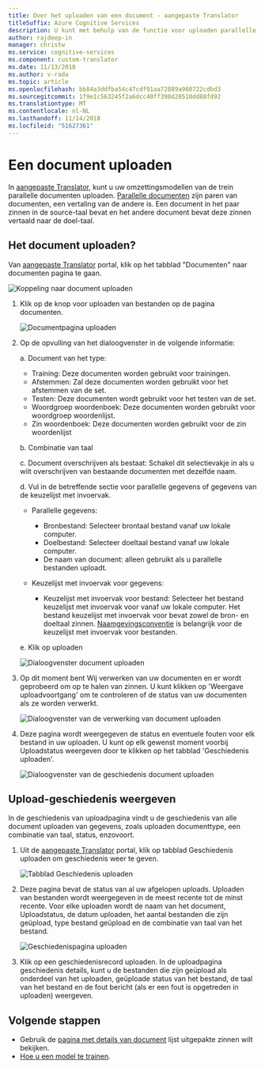 ```yaml
---
title: Over het uploaden van een document - aangepaste Translator
titleSuffix: Azure Cognitive Services
description: U kunt met behulp van de functie voor uploaden parallelle document uploaden voor uw trainingen. Parallelle documenten bestaan uit paren van documenten is, de vertaling van de andere. Een document in het paar zinnen in de source-taal bevat en het andere document bevat deze zinnen vertaald naar de doel-taal.
author: rajdeep-in
manager: christw
ms.service: cognitive-services
ms.component: custom-translator
ms.date: 11/13/2018
ms.author: v-rada
ms.topic: article
ms.openlocfilehash: bb84a3ddfba54c47cdf91aa72889a960722cdbd3
ms.sourcegitcommit: 1f9e1c563245f2a6dcc40ff398d20510dd88fd92
ms.translationtype: MT
ms.contentlocale: nl-NL
ms.lasthandoff: 11/14/2018
ms.locfileid: "51627361"
---
```

# <a name="upload-a-document"></a>Een document uploaden

In [aangepaste Translator](https://portal.customtranslator.azure.ai), kunt u uw omzettingsmodellen van de trein parallelle documenten uploaden. [Parallelle documenten](what-are-parallel-documents.md) zijn paren van documenten, een vertaling van de andere is. Een document in het paar zinnen in de source-taal bevat en het andere document bevat deze zinnen vertaald naar de doel-taal.

## <a name="how-to-upload-document"></a>Het document uploaden?

Van [aangepaste Translator](https://portal.customtranslator.azure.ai) portal, klik op het tabblad "Documenten" naar documenten pagina te gaan.

![Koppeling naar document uploaden](media/how-to/how-to-upload-1.png)


1.  Klik op de knop voor uploaden van bestanden op de pagina documenten.

    ![Documentpagina uploaden](media/how-to/how-to-upload-2.png)

2.  Op de opvulling van het dialoogvenster in de volgende informatie:

    a.  Document van het type:

    -  Training: Deze documenten worden gebruikt voor trainingen.
    -  Afstemmen: Zal deze documenten worden gebruikt voor het afstemmen van de set.
    -  Testen: Deze documenten wordt gebruikt voor het testen van de set.
    -  Woordgroep woordenboek: Deze documenten worden gebruikt voor woordgroep woordenlijst.
    -  Zin woordenboek: Deze documenten worden gebruikt voor de zin woordenlijst

    b.  Combinatie van taal

    c.  Document overschrijven als bestaat: Schakel dit selectievakje in als u wilt overschrijven van bestaande documenten met dezelfde naam.

    d.  Vul in de betreffende sectie voor parallelle gegevens of gegevens van de keuzelijst met invoervak.

    -  Parallelle gegevens:
        -  Bronbestand: Selecteer brontaal bestand vanaf uw lokale computer.
        -  Doelbestand: Selecteer doeltaal bestand vanaf uw lokale computer.
        -  De naam van document: alleen gebruikt als u parallelle bestanden uploadt.

    - Keuzelijst met invoervak voor gegevens:
        -  Keuzelijst met invoervak voor bestand: Selecteer het bestand keuzelijst met invoervak voor vanaf uw lokale computer. Het bestand keuzelijst met invoervak voor bevat zowel de bron- en doeltaal zinnen. [Naamgevingsconventie](document-formats-naming-convention.md) is belangrijk voor de keuzelijst met invoervak voor bestanden.

    e.  Klik op uploaden

    ![Dialoogvenster document uploaden](media/how-to/how-to-upload-dialog.png)

3.  Op dit moment bent Wij verwerken van uw documenten en er wordt geprobeerd om op te halen van zinnen. U kunt klikken op 'Weergave uploadvoortgang' om te controleren of de status van uw documenten als ze worden verwerkt.

    ![Dialoogvenster van de verwerking van document uploaden](media/how-to/how-to-upload-processing-dialog.png)

4.  Deze pagina wordt weergegeven de status en eventuele fouten voor elk bestand in uw uploaden. U kunt op elk gewenst moment voorbij Uploadstatus weergeven door te klikken op het tabblad 'Geschiedenis uploaden'.

    ![Dialoogvenster van de geschiedenis document uploaden](media/how-to/how-to-upload-document-history.png)


## <a name="view-upload-history"></a>Upload-geschiedenis weergeven

In de geschiedenis van uploadpagina vindt u de geschiedenis van alle document uploaden van gegevens, zoals uploaden documenttype, een combinatie van taal, status, enzovoort.

1. Uit de [aangepaste Translator](https://portal.customtranslator.azure.ai) portal, klik op tabblad Geschiedenis uploaden om geschiedenis weer te geven.

    ![Tabblad Geschiedenis uploaden](media/how-to/how-to-upload-history-1.png)

2. Deze pagina bevat de status van al uw afgelopen uploads. Uploaden van bestanden wordt weergegeven in de meest recente tot de minst recente. Voor elke uploaden wordt de naam van het document, Uploadstatus, de datum uploaden, het aantal bestanden die zijn geüpload, type bestand geüpload en de combinatie van taal van het bestand.

    ![Geschiedenispagina uploaden](media/how-to/how-to-document-history-2.png)

3. Klik op een geschiedenisrecord uploaden. In de uploadpagina geschiedenis details, kunt u de bestanden die zijn geüpload als onderdeel van het uploaden, geüploade status van het bestand, de taal van het bestand en de fout bericht (als er een fout is opgetreden in uploaden) weergeven.

## <a name="next-steps"></a>Volgende stappen

- Gebruik de [pagina met details van document](how-to-view-document-details.md) lijst uitgepakte zinnen wilt bekijken.
- [Hoe u een model te trainen](how-to-train-model.md).

